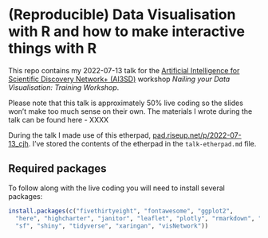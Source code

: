 (Reproducible) Data Visualisation with R and how to make interactive
things with R
================

This repo contains my 2022-07-13 talk for the [Artificial Intelligence
for Scientific Discovery Network+
(AI3SD)](https://www.ai4science.network/ai3sd-event/13-14-07-2022-failed-it-to-nailed-it-nailing-your-data-visualisation-hands-on-workshop/)
workshop *Nailing your Data Visualisation: Training Workshop*.

Please note that this talk is approximately 50% live coding so the
slides won’t make too much sense on their own. The materials I wrote
during the talk can be found here - XXXX

During the talk I made use of this etherpad,
[pad.riseup.net/p/2022-07-13_cjh](https://pad.riseup.net/p/2022-07-13_cjh).
I’ve stored the contents of the etherpad in the `talk-etherpad.md` file.

## Required packages

To follow along with the live coding you will need to install several
packages:

``` r
install.packages(c("fivethirtyeight", "fontawesome", "ggplot2", 
  "here", "highcharter", "janitor", "leaflet", "plotly", "rmarkdown", "rnaturalearthdata", 
  "sf", "shiny", "tidyverse", "xaringan", "visNetwork"))
```
